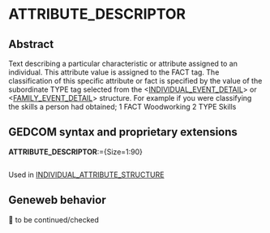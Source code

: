 ﻿# ATTRIBUTE_DESCRIPTOR
## Abstract
Text describing a particular characteristic or attribute assigned to an individual. This attribute value is
assigned to the FACT tag.  The classification of this specific attribute or fact is specified by the value
of the subordinate TYPE tag selected from the &lt;<a href=Ged.INDIVIDUAL_EVENT_DETAIL.md>INDIVIDUAL_EVENT_DETAIL</a>&gt; or &lt;<a href=Ged.FAMILY_EVENT_DETAIL.md>FAMILY_EVENT_DETAIL</a>&gt; structure.  For example if you were classifying the skills a person had obtained;
1 FACT Woodworking
2 TYPE Skills


## GEDCOM syntax and proprietary extensions

**ATTRIBUTE_DESCRIPTOR**:={Size=1:90}
<pre>
</pre>
Used in <a href=Ged.INDIVIDUAL_ATTRIBUTE_STRUCTURE.md>INDIVIDUAL_ATTRIBUTE_STRUCTURE</a><br />


## Geneweb behavior



🚧 to be continued/checked

